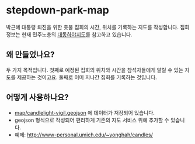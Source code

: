 # stepdown-park-map
박근혜 대통령 퇴진을 위한 촛불 집회의 시간, 위치를 기록하는 지도를 작성합니다.
집회 정보는 현재 민주노총의 [대동하야지도](http://nodong.org/notice/7194696)를 참고하고 있습니다.



## 왜 만들었나요?

두 가지 목적입니다. 첫째로 예정된 집회의 위치와 시간을 참석자들에게 알릴 수 있는 지도를 제공하는 것이고요. 
둘째로 이미 지나간 집회를 기록하는 것입니다.

## 어떻게 사용하나요?

* [map/candlelight-vigil.geojson](https://github.com/yonghah/stepdown-park-map/blob/master/map/candlelight-vigil.geojson) 에 데이터가 저장되어 있습니다.
* geojson 형식으로 작성되어 편리하게 기존의 지도 서비스 위에 추가할 수 있습니다.
* 예제: http://www-personal.umich.edu/~yonghah/candles/



